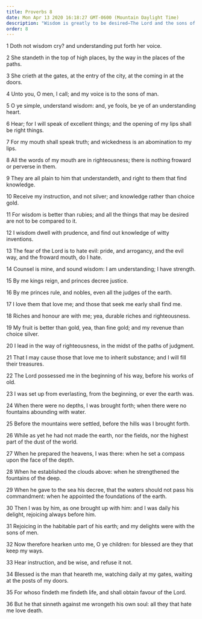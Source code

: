 ```yaml
---
title: Proverbs 8
date: Mon Apr 13 2020 16:18:27 GMT-0600 (Mountain Daylight Time)
description: "Wisdom is greatly to be desired—The Lord and the sons of men possessed wisdom in the premortal life."
order: 8
---
```


1 Doth not wisdom cry? and understanding put forth her voice.

2 She standeth in the top of high places, by the way in the places of the paths.

3 She crieth at the gates, at the entry of the city, at the coming in at the doors.

4 Unto you, O men, I call; and my voice is to the sons of man.

5 O ye simple, understand wisdom: and, ye fools, be ye of an understanding heart.

6 Hear; for I will speak of excellent things; and the opening of my lips shall be right things.

7 For my mouth shall speak truth; and wickedness is an abomination to my lips.

8 All the words of my mouth are in righteousness; there is nothing froward or perverse in them.

9 They are all plain to him that understandeth, and right to them that find knowledge.

10 Receive my instruction, and not silver; and knowledge rather than choice gold.

11 For wisdom is better than rubies; and all the things that may be desired are not to be compared to it.

12 I wisdom dwell with prudence, and find out knowledge of witty inventions.

13 The fear of the Lord is to hate evil: pride, and arrogancy, and the evil way, and the froward mouth, do I hate.

14 Counsel is mine, and sound wisdom: I am understanding; I have strength.

15 By me kings reign, and princes decree justice.

16 By me princes rule, and nobles, even all the judges of the earth.

17 I love them that love me; and those that seek me early shall find me.

18 Riches and honour are with me; yea, durable riches and righteousness.

19 My fruit is better than gold, yea, than fine gold; and my revenue than choice silver.

20 I lead in the way of righteousness, in the midst of the paths of judgment.

21 That I may cause those that love me to inherit substance; and I will fill their treasures.

22 The Lord possessed me in the beginning of his way, before his works of old.

23 I was set up from everlasting, from the beginning, or ever the earth was.

24 When there were no depths, I was brought forth; when there were no fountains abounding with water.

25 Before the mountains were settled, before the hills was I brought forth.

26 While as yet he had not made the earth, nor the fields, nor the highest part of the dust of the world.

27 When he prepared the heavens, I was there: when he set a compass upon the face of the depth.

28 When he established the clouds above: when he strengthened the fountains of the deep.

29 When he gave to the sea his decree, that the waters should not pass his commandment: when he appointed the foundations of the earth.

30 Then I was by him, as one brought up with him: and I was daily his delight, rejoicing always before him.

31 Rejoicing in the habitable part of his earth; and my delights were with the sons of men.

32 Now therefore hearken unto me, O ye children: for blessed are they that keep my ways.

33 Hear instruction, and be wise, and refuse it not.

34 Blessed is the man that heareth me, watching daily at my gates, waiting at the posts of my doors.

35 For whoso findeth me findeth life, and shall obtain favour of the Lord.

36 But he that sinneth against me wrongeth his own soul: all they that hate me love death.
